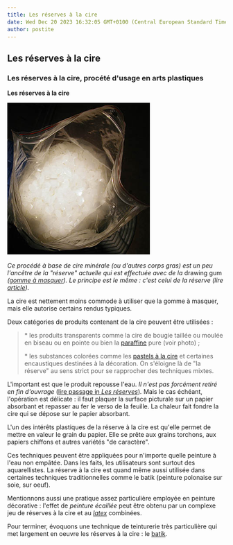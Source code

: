 ```yaml
---
title: Les réserves à la cire
date: Wed Dec 20 2023 16:32:05 GMT+0100 (Central European Standard Time)
author: postite
---
```


## Les réserves à la cire
### Les réserves à la cire, procété d'usage en arts plastiques
 **Les réserves à la cire**

![](images/parafinerecadvw.jpg)

_Ce procédé à base de cire minérale (ou d'autres corps gras) est un peu l'ancêtre de la "réserve" actuelle qui est effectuée avec de la_ drawing gum _([gomme à masquer](reserves.html#exempledrawinggum)). Le principe est le même : c'est celui de la réserve (lire [article](reserves.html))._

La cire est nettement moins commode à utiliser que la gomme à masquer, mais elle autorise certains rendus typiques.

Deux catégories de produits contenant de la cire peuvent être utilisées :

> \* les produits transparents comme la cire de bougie taillée ou moulée en biseau ou en pointe ou bien la [paraffine](paraffine.html) pure (voir photo) ;
> 
> \* les substances colorées comme les [pastels à la cire](pastelsalacire.html) et certaines encaustiques destinées à la décoration. On s'éloigne là de "la réserve" au sens strict pour se rapprocher des techniques mixtes.

L'important est que le produit repousse l'eau. _Il n'est pas forcément retiré en fin d'ouvrage_ ([lire passage in _Les réserves_](reserves.html#problemeduretraitdesreserves))_._ Mais le cas échéant, l'opération est délicate : il faut plaquer la surface picturale sur un papier absorbant et repasser au fer le verso de la feuille. La chaleur fait fondre la cire qui se dépose sur le papier absorbant.

L'un des intérêts plastiques de la réserve à la cire est qu'elle permet de mettre en valeur le grain du papier. Elle se prête aux grains torchons, aux papiers chiffons et autres variétés "de caractère".

Ces techniques peuvent être appliquées pour n'importe quelle peinture à l'eau non empâtée. Dans les faits, les utilisateurs sont surtout des aquarellistes. La réserve à la cire est quand même aussi utilisée dans certaines techniques traditionnelles comme le batik (peinture polonaise sur soie, sur oeuf).

Mentionnons aussi une pratique assez particulière employée en peinture décorative : l'effet de _peinture écaillée_ peut être obtenu par un complexe jeu de réserves à la cire et au _[latex](latex.html)_ combinées.

Pour terminer, évoquons une technique de teinturerie très particulière qui met largement en oeuvre les réserves à la cire : le [batik](batik.html).

